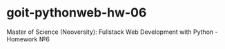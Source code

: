 # goit-pythonweb-hw-06
Master of Science (Neoversity): Fullstack Web Development with Python - Homework №6
